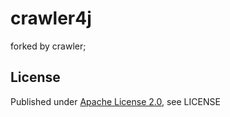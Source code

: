 # crawler4j

forked by crawler;

## License

Published under [Apache License 2.0](http://www.apache.org/licenses/LICENSE-2.0), see LICENSE
